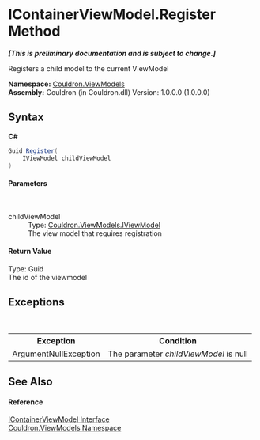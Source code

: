 # IContainerViewModel.Register Method 
 _**\[This is preliminary documentation and is subject to change.\]**_

Registers a child model to the current ViewModel

**Namespace:**&nbsp;<a href="N_Couldron_ViewModels">Couldron.ViewModels</a><br />**Assembly:**&nbsp;Couldron (in Couldron.dll) Version: 1.0.0.0 (1.0.0.0)

## Syntax

**C#**<br />
``` C#
Guid Register(
	IViewModel childViewModel
)
```


#### Parameters
&nbsp;<dl><dt>childViewModel</dt><dd>Type: <a href="T_Couldron_ViewModels_IViewModel">Couldron.ViewModels.IViewModel</a><br />The view model that requires registration</dd></dl>

#### Return Value
Type: Guid<br />The id of the viewmodel

## Exceptions
&nbsp;<table><tr><th>Exception</th><th>Condition</th></tr><tr><td>ArgumentNullException</td><td>The parameter *childViewModel* is null</td></tr></table>

## See Also


#### Reference
<a href="T_Couldron_ViewModels_IContainerViewModel">IContainerViewModel Interface</a><br /><a href="N_Couldron_ViewModels">Couldron.ViewModels Namespace</a><br />